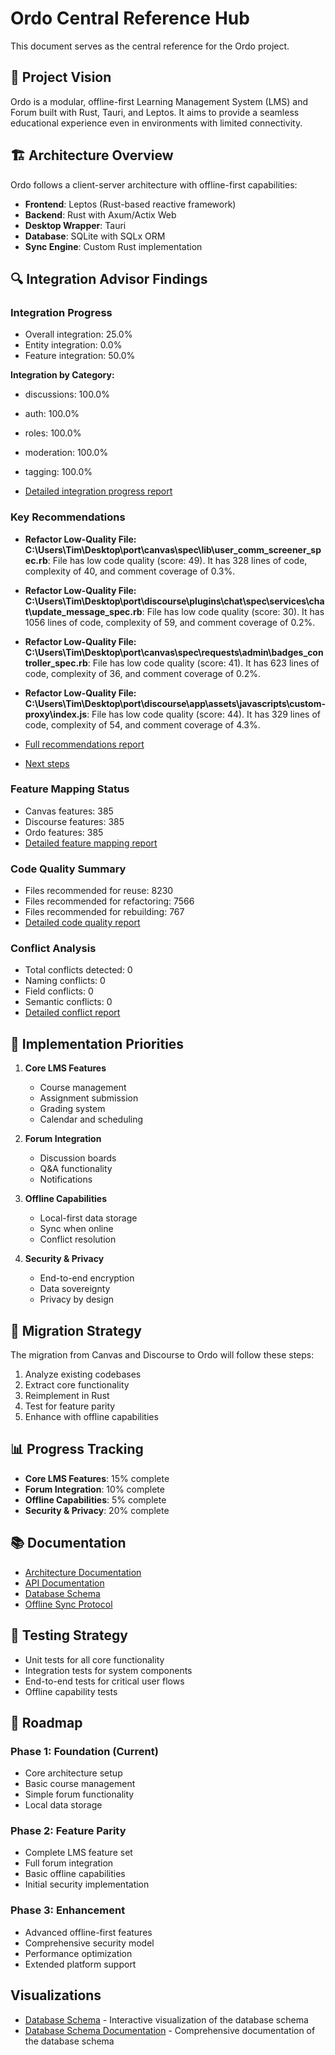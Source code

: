 # Ordo Central Reference Hub

This document serves as the central reference for the Ordo project.

## 🎯 Project Vision

Ordo is a modular, offline-first Learning Management System (LMS) and Forum built with Rust, Tauri, and Leptos. It aims to provide a seamless educational experience even in environments with limited connectivity.

## 🏗️ Architecture Overview

Ordo follows a client-server architecture with offline-first capabilities:

- **Frontend**: Leptos (Rust-based reactive framework)
- **Backend**: Rust with Axum/Actix Web
- **Desktop Wrapper**: Tauri
- **Database**: SQLite with SQLx ORM
- **Sync Engine**: Custom Rust implementation

## 🔍 Integration Advisor Findings

### Integration Progress

- Overall integration: 25.0%
- Entity integration: 0.0%
- Feature integration: 50.0%

**Integration by Category:**

- discussions: 100.0%
- auth: 100.0%
- roles: 100.0%
- moderation: 100.0%
- tagging: 100.0%

- [Detailed integration progress report](integration-advisor/reports/integration_progress.md)

### Key Recommendations

- **Refactor Low-Quality File: C:\Users\Tim\Desktop\port\canvas\spec\lib\user_comm_screener_spec.rb**: File has low code quality (score: 49). It has 328 lines of code, complexity of 40, and comment coverage of 0.3%.
- **Refactor Low-Quality File: C:\Users\Tim\Desktop\port\discourse\plugins\chat\spec\services\chat\update_message_spec.rb**: File has low code quality (score: 30). It has 1056 lines of code, complexity of 59, and comment coverage of 0.2%.
- **Refactor Low-Quality File: C:\Users\Tim\Desktop\port\canvas\spec\requests\admin\badges_controller_spec.rb**: File has low code quality (score: 41). It has 623 lines of code, complexity of 36, and comment coverage of 0.2%.
- **Refactor Low-Quality File: C:\Users\Tim\Desktop\port\discourse\app\assets\javascripts\custom-proxy\index.js**: File has low code quality (score: 44). It has 329 lines of code, complexity of 54, and comment coverage of 4.3%.

- [Full recommendations report](integration-advisor/reports/recommendations.md)
- [Next steps](integration-advisor/next_steps.md)

### Feature Mapping Status

- Canvas features: 385
- Discourse features: 385
- Ordo features: 385
- [Detailed feature mapping report](integration-advisor/reports/feature_mappings.md)

### Code Quality Summary

- Files recommended for reuse: 8230
- Files recommended for refactoring: 7566
- Files recommended for rebuilding: 767
- [Detailed code quality report](integration-advisor/reports/code_quality.md)

### Conflict Analysis

- Total conflicts detected: 0
- Naming conflicts: 0
- Field conflicts: 0
- Semantic conflicts: 0
- [Detailed conflict report](integration-advisor/reports/conflicts.md)

## 📍 Implementation Priorities

1. **Core LMS Features**
   - Course management
   - Assignment submission
   - Grading system
   - Calendar and scheduling

2. **Forum Integration**
   - Discussion boards
   - Q&A functionality
   - Notifications

3. **Offline Capabilities**
   - Local-first data storage
   - Sync when online
   - Conflict resolution

4. **Security & Privacy**
   - End-to-end encryption
   - Data sovereignty
   - Privacy by design

## 🔄 Migration Strategy

The migration from Canvas and Discourse to Ordo will follow these steps:

1. Analyze existing codebases
2. Extract core functionality
3. Reimplement in Rust
4. Test for feature parity
5. Enhance with offline capabilities

## 📊 Progress Tracking

- **Core LMS Features**: 15% complete
- **Forum Integration**: 10% complete
- **Offline Capabilities**: 5% complete
- **Security & Privacy**: 20% complete

## 📚 Documentation

- [Architecture Documentation](architecture.md)
- [API Documentation](api.md)
- [Database Schema](database_schema.md)
- [Offline Sync Protocol](offline_sync.md)

## 🧪 Testing Strategy

- Unit tests for all core functionality
- Integration tests for system components
- End-to-end tests for critical user flows
- Offline capability tests

## 📅 Roadmap

### Phase 1: Foundation (Current)
- Core architecture setup
- Basic course management
- Simple forum functionality
- Local data storage

### Phase 2: Feature Parity
- Complete LMS feature set
- Full forum integration
- Basic offline capabilities
- Initial security implementation

### Phase 3: Enhancement
- Advanced offline-first features
- Comprehensive security model
- Performance optimization
- Extended platform support


## Visualizations

- [Database Schema](visualizations/db_schema/db_schema.html) - Interactive visualization of the database schema
- [Database Schema Documentation](models/database_schema.md) - Comprehensive documentation of the database schema
